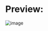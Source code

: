 # Preview:

![image](https://user-images.githubusercontent.com/58616834/120891148-88223e80-c624-11eb-8ce4-52a38aadb621.png)
